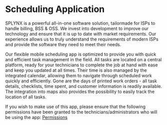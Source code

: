 Scheduling Application
=========

SPLYNX is a powerful all-in-one software solution, tailormade for ISPs to handle billing, BSS & OSS. We invest into development to improve our technology and ensure that it is up to date with market requirements. Our experience allows us to truly understand the requirements of modern ISPs and provide the software they need to meet their needs.

Our flexible mobile scheduling app is optimized to provide you with quick and efficient task management in the field. All tasks are located on a central platform, ready for your technicians to complete the job at hand with ease and keep you updated at all times. Their time is also managed by the integrated calendar, allowing them to navigate through scheduled work quickly and efficiently. Gone are the days of printed work orders - all task details, checklists, time spent, and customer information is readily available. The integration into maps also provides the possibility to easily track the location of all tasks.

If you wish to make use of this app, please ensure that the following permissions have been granted to the technicians/administrators who will be using the app:
[Permissions](apps/scheduler_app/scheduler_app_permissions/scheduler_app_permissions.md)
